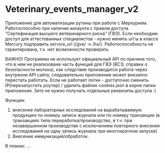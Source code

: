 # Veterinary_events_manager_v2

Приложение для автоматизации рутины при работе с Меркурием.
Работоспособно при наличии аккаунта с правом доступа "Сертефикация высшего ветеринарного риска" (ГВЭ).
Если необходим доступ для аттестованных специалистов - нужно менять url`ы в классе Mercury подправить service_url (/gve/ -> /hs/). Работоспособность не гарантирована, т.к. нет возможности проверить 

ВАЖНО! Программа не использует официальный API по причине того, что в нем не реализована часть функций для ГВЭ (ВСЭ, справки о безопасности молока), как следствие производится работа через внутренни API сайта, следовательно приложение может внезапно перестать работать. Если не работает логин - достаточно сменить IP(перезапустить роутер) / удалить файлик cookies.json в корне папки приложения. Зато не нужно получать отдельные реквизиты доступа :)

Функции:
1. внесение лабораторных исследований на вырабатываемую продукцию по номеру записи журнала или по номеру транзакции (в транзакциях типа переработка/производство, в т.ч. при незавершенном производстве с исключением повторного внесения исследований на одну запись журнала при многократном запуске)
2. Внесение иммунизаций/обработок.

В планах:
...
